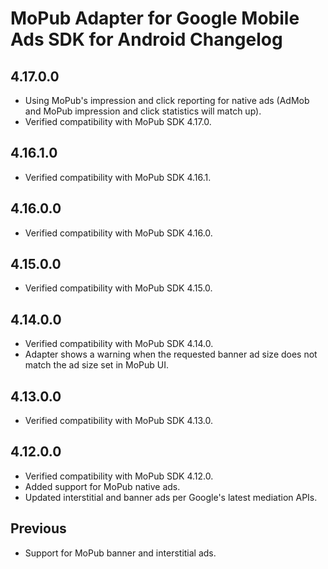 # MoPub Adapter for Google Mobile Ads SDK for Android Changelog

## 4.17.0.0
- Using MoPub's impression and click reporting for native ads (AdMob and MoPub
  impression and click statistics will match up).
- Verified compatibility with MoPub SDK 4.17.0.

## 4.16.1.0
- Verified compatibility with MoPub SDK 4.16.1.

## 4.16.0.0
- Verified compatibility with MoPub SDK 4.16.0.

## 4.15.0.0
- Verified compatibility with MoPub SDK 4.15.0.

## 4.14.0.0
- Verified compatibility with MoPub SDK 4.14.0.
- Adapter shows a warning when the requested banner ad size does not match the
  ad size set in MoPub UI.

## 4.13.0.0
- Verified compatibility with MoPub SDK 4.13.0.

## 4.12.0.0
- Verified compatibility with MoPub SDK 4.12.0.
- Added support for MoPub native ads.
- Updated interstitial and banner ads per Google's latest mediation APIs.

## Previous
- Support for MoPub banner and interstitial ads.
